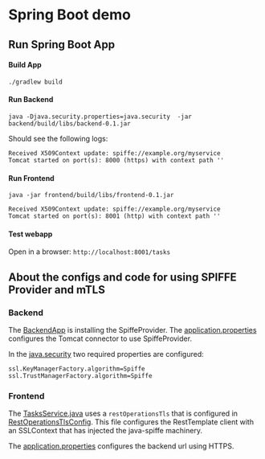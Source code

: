 # Spring Boot demo


## Run Spring Boot App

#### Build App 

```
./gradlew build
```

#### Run Backend

```
java -Djava.security.properties=java.security  -jar backend/build/libs/backend-0.1.jar
```

Should see the following logs:
```
Received X509Context update: spiffe://example.org/myservice
Tomcat started on port(s): 8000 (https) with context path ''
```

#### Run Frontend

```
java -jar frontend/build/libs/frontend-0.1.jar
```

```
Received X509Context update: spiffe://example.org/myservice
Tomcat started on port(s): 8001 (http) with context path ''
```

#### Test webapp

Open in a browser: `http://localhost:8001/tasks`

## About the configs and code for using SPIFFE Provider and mTLS

### Backend

The [BackendApp](backend/src/main/java/com/example/BackendApp.java) is installing the SpiffeProvider.
The [application.properties](backend/src/main/resources/application.yml) configures the Tomcat connector to use SpiffeProvider.

In the [java.security](java.security) two required properties are configured:
```
ssl.KeyManagerFactory.algorithm=Spiffe
ssl.TrustManagerFactory.algorithm=Spiffe 
```

### Frontend

The [TasksService.java](frontend/src/main/java/com/example/service/TasksService.java) uses a `restOperationsTls` that
is configured in [RestOperationsTlsConfig](frontend/src/main/java/com/example/RestOperationsTlsConfig.java). This file
configures the RestTemplate client with an SSLContext that has injected the java-spiffe machinery.

The [application.properties](frontend/src/main/resources/application.properties) configures the backend url using HTTPS.

